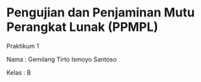 # Pengujian dan Penjaminan Mutu Perangkat Lunak (PPMPL)
Praktikum 1

Nama : Gemilang Tirto Ismoyo Santoso

Kelas : B
